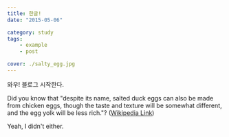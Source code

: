 ```yaml
---
title: 한글!
date: "2015-05-06"

category: study
tags:
    - example
    - post

cover: ./salty_egg.jpg
---
```


와우! 블로그 시작한다.

Did you know that "despite its name, salted duck eggs can also be made from
chicken eggs, though the taste and texture will be somewhat different, and the
egg yolk will be less rich."?
([Wikipedia Link](http://en.wikipedia.org/wiki/Salted_duck_egg))

Yeah, I didn't either.
